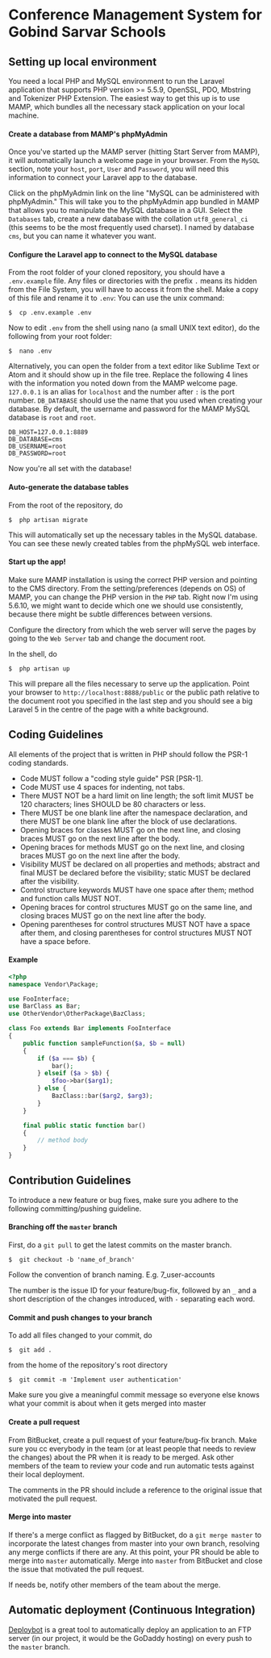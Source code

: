 # Conference Management System for Gobind Sarvar Schools

## Setting up local environment

You need a local PHP and MySQL environment to run the Laravel application that supports PHP version >= 5.5.9, OpenSSL, PDO, Mbstring and Tokenizer PHP Extension. The easiest way to get this up is to use MAMP, which bundles all the necessary stack application on your local machine.

#### Create a database from MAMP's phpMyAdmin

Once you've started up the MAMP server (hitting Start Server from MAMP), it will automatically launch a welcome page in your browser. From the `MySQL` section, note your `host`, `port`, `User` and `Password`, you will need this information to connect your Laravel app to the database.

Click on the phpMyAdmin link on the line "MySQL can be administered with phpMyAdmin." This will take you to the phpMyAdmin app bundled in MAMP that allows you to manipulate the MySQL database in a GUI. Select the `Databases` tab, create a new database with the collation `utf8_general_ci` (this seems to be the most frequently used charset). I named by database `cms`, but you can name it whatever you want. 

#### Configure the Laravel app to connect to the MySQL database

From the root folder of your cloned repository, you should have a `.env.example` file. Any files or directories with the prefix `.` means its hidden from the File System, you will have to access it from the shell. Make a copy of this file and rename it to `.env`: You can use the unix command:

```shell
$  cp .env.example .env
```

Now to edit `.env` from the shell using nano (a small UNIX text editor), do the following from your root folder:

```shell
$  nano .env
```
Alternatively, you can open the folder from a text editor like Sublime Text or Atom and it should show up in the file tree. Replace the following 4 lines with the information you noted down from the MAMP welcome page. `127.0.0.1` is an alias for `localhost` and the number after `:` is the port number. `DB_DATABASE` should use the name that you used when creating your database. By default, the username and password for the MAMP MySQL database is `root` and `root`.

```
DB_HOST=127.0.0.1:8889
DB_DATABASE=cms
DB_USERNAME=root
DB_PASSWORD=root
```

Now you're all set with the database!

#### Auto-generate the database tables

From the root of the repository, do

```shell
$  php artisan migrate
```

This will automatically set up the necessary tables in the MySQL database. You can see these newly created tables from the phpMySQL web interface.

#### Start up the app!

Make sure MAMP installation is using the correct PHP version and pointing to the CMS directory. From the setting/preferences (depends on OS) of MAMP, you can change the PHP version in the `PHP` tab. Right now I'm using 5.6.10, we might want to decide which one we should use consistently, because there might be subtle differences between versions. 

Configure the directory from which the web server will serve the pages by going to the `Web Server` tab and change the document root.

In the shell, do

```shell
$  php artisan up
```

This will prepare all the files necessary to serve up the application. Point your browser to `http://localhost:8888/public` or the public path relative to the document root you specified in the last step and you should see a big Laravel 5 in the centre of the page with a white background.


## Coding Guidelines

All elements of the project that is written in PHP should follow the PSR-1 coding standards.

- Code MUST follow a "coding style guide" PSR [PSR-1].
- Code MUST use 4 spaces for indenting, not tabs.
- There MUST NOT be a hard limit on line length; the soft limit MUST be 120 characters; lines SHOULD be 80 characters or less.
- There MUST be one blank line after the namespace declaration, and there MUST be one blank line after the block of use declarations.
- Opening braces for classes MUST go on the next line, and closing braces MUST go on the next line after the body.
- Opening braces for methods MUST go on the next line, and closing braces MUST go on the next line after the body.
- Visibility MUST be declared on all properties and methods; abstract and final MUST be declared before the visibility; static MUST be declared after the visibility.
- Control structure keywords MUST have one space after them; method and function calls MUST NOT.
- Opening braces for control structures MUST go on the same line, and closing braces MUST go on the next line after the body.
- Opening parentheses for control structures MUST NOT have a space after them, and closing parentheses for control structures MUST NOT have a space before.

#### Example

```php
<?php
namespace Vendor\Package;

use FooInterface;
use BarClass as Bar;
use OtherVendor\OtherPackage\BazClass;

class Foo extends Bar implements FooInterface
{
    public function sampleFunction($a, $b = null)
    {
        if ($a === $b) {
            bar();
        } elseif ($a > $b) {
            $foo->bar($arg1);
        } else {
            BazClass::bar($arg2, $arg3);
        }
    }

    final public static function bar()
    {
        // method body
    }
}
```

## Contribution Guidelines

To introduce a new feature or bug fixes, make sure you adhere to the following committing/pushing guideline.

#### Branching off the `master` branch

First, do a `git pull` to get the latest commits on the master branch.

```shell
$  git checkout -b 'name_of_branch'
```

Follow the convention of branch naming. E.g. 7_user-accounts

The number is the issue ID for your feature/bug-fix, followed by an `_` and a short description of the changes introduced, with `-` separating each word.

#### Commit and push changes to your branch

To add all files changed to your commit, do

```shell
$  git add .
```

from the home of the repository's root directory

```shell
$  git commit -m 'Implement user authentication'
```

Make sure you give a meaningful commit message so everyone else knows what your commit is about when it gets merged into master

#### Create a pull request

From BitBucket, create a pull request of your feature/bug-fix branch. Make sure you cc everybody in the team (or at least people that needs to review the changes) about the PR when it is ready to be merged. Ask other members of the team to review your code and run automatic tests against their local deployment.

The comments in the PR should include a reference to the original issue that motivated the pull request. 

#### Merge into master

If there's a merge conflict as flagged by BitBucket, do a `git merge master` to incorporate the latest changes from master into your own branch, resolving any merge conflicts if there are any. At this point, your PR should be able to merge into `master` automatically. Merge into `master` from BitBucket and close the issue that motivated the pull request.

If needs be, notify other members of the team about the merge.

## Automatic deployment (Continuous Integration)

[Deploybot](http://deploybot.com) is a great tool to automatically deploy an application to an FTP server (in our project, it would be the GoDaddy hosting) on every push to the `master` branch.